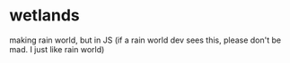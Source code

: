 # wetlands
making rain world, but in JS
(if a rain world dev sees this, please don't be mad. I just like rain world)
